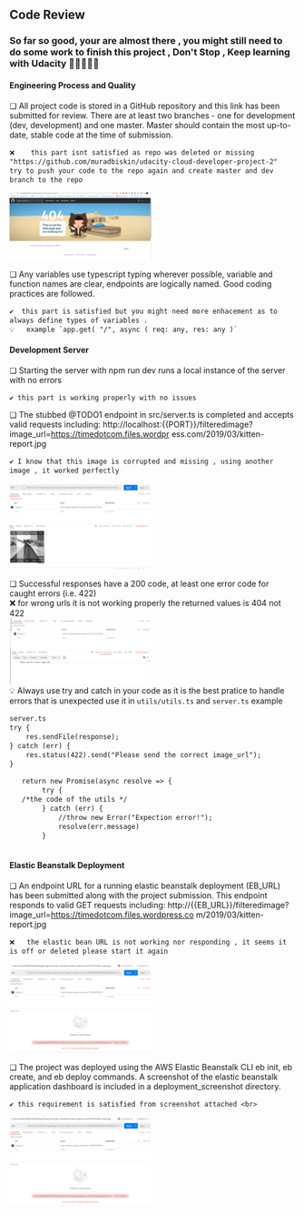 ## Code Review

### So far so good, your are almost there , you might still need to do some work to finish this project , Don't Stop , Keep learning with Udacity 💪💪💪💪💪 


#### Engineering Process and Quality
❏ All project code is stored in a GitHub repository and this link has been submitted
for review. There are at least two branches - one for development (dev,
development) and one master. Master should contain the most up-to-date, stable
code at the time of submission.
```
❌	 this part isnt satisfied as repo was deleted or missing 
"https://github.com/muradbiskin/udacity-cloud-developer-project-2"
try to push your code to the repo again and create master and dev branch to the repo 
```
<img src="https://github.com/AliAhmedNada/muradbiskinImageFilterReview/blob/master/images/repo%20not%20found.PNG" alt="image posted" width="250"/> <br>


❏ Any variables use typescript typing wherever possible, variable and function
names are clear, endpoints are logically named. Good coding practices are
followed.
```
✔️	this part is satisfied but you might need more enhacement as to always define types of variables .
💡   example `app.get( "/", async ( req: any, res: any )`
```
#### Development Server
❏ Starting the server with npm run dev runs a local instance of the server with no
errors
```
✔️ this part is working properly with no issues 
```
❏ The stubbed @TODO1 endpoint in src/server.ts is completed and accepts
valid requests including:
http://localhost:{{PORT}}/filteredimage?image_url=https://timedotcom.files.wordpr
ess.com/2019/03/kitten-report.jpg
```
✔️ I know that this image is corrupted and missing , using another image , it worked perfectly 
```
<img src="https://github.com/AliAhmedNada/muradbiskinImageFilterReview/blob/master/images/Capture.PNG" alt="image posted" width="250"/>

❏ Successful responses have a 200 code, at least one error code for caught errors
(i.e. 422) <br>
❌	 for wrong urls it is not working properly the returned values is 404 not 422 <br>
<img src="https://github.com/AliAhmedNada/muradbiskinImageFilterReview/blob/master/images/404.PNG" alt="image posted" width="250"/>
<br>
💡	 Always use try and catch in your code as it is the best pratice to handle errors that is unexpected use it in ```utils/utils.ts``` and ```server.ts```
example 
```
server.ts
try {
    res.sendFile(response);
} catch (err) {
    res.status(422).send("Please send the correct image_url");
}
```

```utils
   return new Promise(async resolve => {
        try {
   /*the code of the utils */
        } catch (err) {
            //throw new Error("Expection error!");
            resolve(err.message)
        }


```

#### Elastic Beanstalk Deployment
❏ An endpoint URL for a running elastic beanstalk deployment (EB_URL) has been
submitted along with the project submission. This endpoint responds to valid
GET requests including:
http://{{EB_URL}}/filteredimage?image_url=https://timedotcom.files.wordpress.co
m/2019/03/kitten-report.jpg
```
❌	the elastic bean URL is not working nor responding , it seems it is off or deleted please start it again 
```
<img src="https://github.com/AliAhmedNada/muradbiskinImageFilterReview/blob/master/images/beanelastic.PNG" alt="image posted" width="250"/>

❏ The project was deployed using the AWS Elastic Beanstalk CLI eb init, eb
create, and eb deploy commands.
A screenshot of the elastic beanstalk application dashboard is included in a
deployment_screenshot directory.
```
✔️ this requirement is satisfied from screenshot attached <br>
```
<img src="https://github.com/AliAhmedNada/muradbiskinImageFilterReview/blob/master/images/beanelastic.PNG" alt="image posted" width="250"/>

